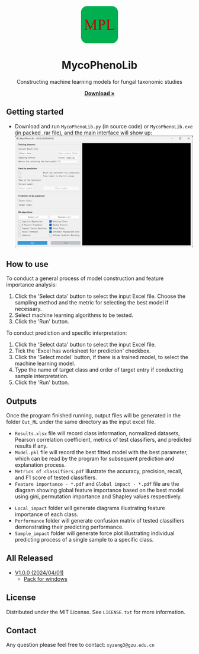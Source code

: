<!-- PROJECT LOGO -->
<div align="center">
  <a>
    <img src="ico.png" alt="Logo" width="100" height="100">
  </a>
  <h1 align="center">
    MycoPhenoLib
  </h1>
  <p align="center">
    Constructing machine learning models for fungal taxonomic studies
  </p>
  <a href="#download"><strong>Download »</strong></a>
  <br />
</div>


<!-- GETTING STARTED -->
## Getting started

* Download and run `MycoPhenoLib.py` (in source code) or `MycoPhenoLib.exe` (in packed .rar file), and the main interface will show up:
![](GUI.jpg)


## How to use
To conduct a general process of model construction and feature importance analysis:
1. Click the 'Select data' button to select the input Excel file. Choose the sampling method and the metric for selecting the best model if necessary.
2. Select machine learning algorithms to be tested.
3. Click the 'Run' button.

To conduct prediction and specific interpretation:
1. Click the 'Select data' button to select the input Excel file.
2. Tick the 'Excel has worksheet for prediction' checkbox.
3. Click the 'Select model' button, if there is a trained model, to select the machine learning model.
4. Type the name of target class and order of target entry if conducting sample interpretation.
5. Click the 'Run' button.

<!-- Outputs -->
## Outputs
Once the program finished running, output files will be generated in the folder `Out_ML` under the same directory as the input excel file.
- `Results.xlsx` file will record class information, normalized datasets, Pearson correlation coefficient, metrics of test classifiers, and predicted results if any.
- `Model.pkl` file will record the best fitted model with the best parameter, which can be read by the program for subsequent prediction and explanation process.
- `Metrics of classifiers.pdf` illustrate the accuracy, precision, recall, and F1 score of tested classifiers.
- `Feature importance - *.pdf` and `Global impact - *.pdf` file are the diagram showing global feature importance based on the best model using gini, permutation importance and Shapley values respectively.

* `Local_impact` folder will generate diagrams illustrating feature importance of each class.
* `Performance` folder will generate confusion matrix of tested classifiers demonstrating their predicting performance.
* `Sample_impact` folder will generate force plot illustrating individual predicting process of a single sample to a specific class.


<!-- All Released -->
## <span id="download">All Released</span>
* [V1.0.0 (2024/04/01)](https://github.com/Jason-Zen/Fungal_Taxonomy/blob/master/MycoPhenoLib/Packed/MycoPhenoLib_v1.0.0_code.rar)
  * [Pack for windows](https://github.com/Jason-Zen/Fungal_Taxonomy/blob/v1.0.0/MycoPhenoLib/Packed/MycoPhenoLib_v1.0.0_windows.rar)


<!-- LICENSE -->
## License
Distributed under the MIT License. See `LICENSE.txt` for more information.


<!-- CONTACT -->
## Contact
Any question please feel free to contact: `xyzeng3@gzu.edu.cn`
